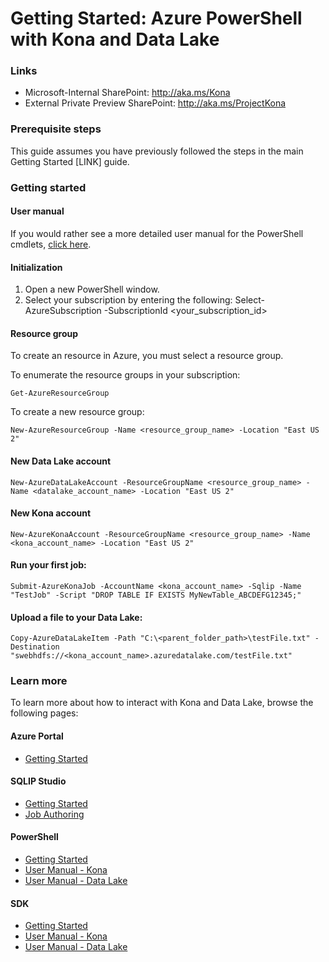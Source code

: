 # Getting Started: Azure PowerShell with Kona and Data Lake

### Links
* Microsoft-Internal SharePoint: http://aka.ms/Kona
* External Private Preview SharePoint: http://aka.ms/ProjectKona

### Prerequisite steps

This guide assumes you have previously followed the steps in the main Getting Started [LINK] guide.

### Getting started

#### User manual

If you would rather see a more detailed user manual for the PowerShell cmdlets, [click here](UserManual.md).


#### Initialization
1. Open a new PowerShell window.
1. Select your subscription by entering the following:
        Select-AzureSubscription -SubscriptionId <your_subscription_id>


#### Resource group
To create an resource in Azure, you must select a resource group.

To enumerate the resource groups in your subscription:
    
    Get-AzureResourceGroup
    
To create a new resource group:

    New-AzureResourceGroup -Name <resource_group_name> -Location "East US 2"
    
#### New Data Lake account

    New-AzureDataLakeAccount -ResourceGroupName <resource_group_name> -Name <datalake_account_name> -Location "East US 2"

   
#### New Kona account

    New-AzureKonaAccount -ResourceGroupName <resource_group_name> -Name <kona_account_name> -Location "East US 2"

    
#### Run your first job:

    Submit-AzureKonaJob -AccountName <kona_account_name> -Sqlip -Name "TestJob" -Script "DROP TABLE IF EXISTS MyNewTable_ABCDEFG12345;"

    
#### Upload a file to your Data Lake:

    Copy-AzureDataLakeItem -Path "C:\<parent_folder_path>\testFile.txt" -Destination "swebhdfs://<kona_account_name>.azuredatalake.com/testFile.txt"
    
    
### Learn more

To learn more about how to interact with Kona and Data Lake, browse the following pages:

#### Azure Portal
* [Getting Started](../GettingStarted.md)

#### SQLIP Studio
* [Getting Started](../SQLIPStudio/GettingStarted.md)
* [Job Authoring](../SQLIPStudio/JobAuthoring.md)

#### PowerShell
* [Getting Started](../GettingStarted.md)
* [User Manual - Kona](../UserManual.md#kona-powershell-cmdlets)
* [User Manual - Data Lake](../UserManual.md#data-lake-powershell-cmdlets)

#### SDK
* [Getting Started](../SDK/GettingStarted.md)
* [User Manual - Kona](../SDK/UserManual.md#kona-sdk)
* [User Manual - Data Lake](../SDK/UserManual.md#data-lake-sdk)